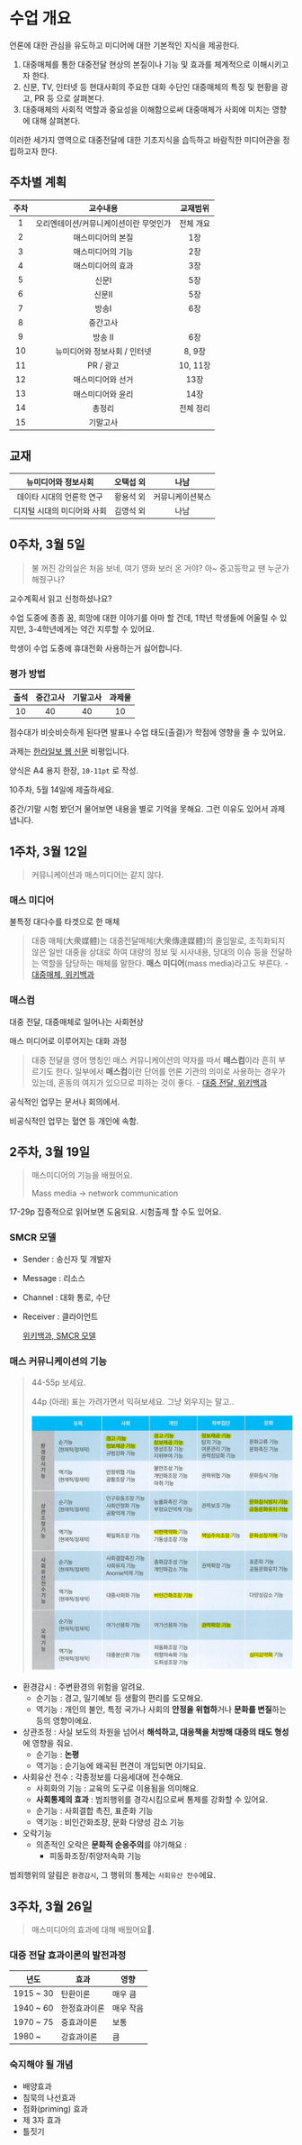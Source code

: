 # 수업 개요
언론에 대한 관심을 유도하고 미디어에 대한 기본적인 지식을 제공한다.

1. 대중매체를 통한 대중전달 현상의 본질이나 기능 및 효과를 체계적으로 이해시키고자 한다.
2. 신문, TV, 인터넷 등 현대사회의 주요한 대화 수단인 대중매체의 특징 및 현황을 광고, PR 등 으로 살펴본다.
3. 대중매체의 사회적 역할과 중요성을 이해함으로써 대중매체가 사회에 미치는 영향에 대해 살펴본다.

이러한 세가지 영역으로 대중전달에 대한 기초지식을 습득하고 바람직한 미디어관을 정립하고자 한다.

## 주차별 계획
| 주차 | 교수내용 | 교재범위 |
|:--:|:--:|:--:|
| 1 | 오리엔테이션/커뮤니케이션이란 무엇인가 | 전체 개요 |
| 2 | 매스미디어의 본질 | 1장 |
| 3 | 매스미디어의 기능 | 2장 |
| 4 | 매스미디어의 효과 | 3장 |
| 5 | 신문I | 5장 |
| 6 | 신문II | 5장 |
| 7 | 방송I | 6장 |
| 8 | 중간고사 |  |
| 9 | 방송 II | 6장 |
| 10 | 뉴미디어와 정보사회 / 인터넷 | 8, 9장 |
| 11 | PR / 광고 | 10, 11장 |
| 12 | 매스미디어와 선거 | 13장 |
| 13 | 매스미디어와 윤리 | 14장 |
| 14 | 총정리 | 전체 정리 |
| 15 | 기말고사 |  |

## 교재
| 뉴미디어와 정보사회 | 오택섭 외 | 나남 |
|:--:|:---:|:--:|
| 데이타 시대의 언론학 연구 | 황용석 외 | 커뮤니케이션북스 |
| 디지털 시대의 미디어와 사회 | 김영석 외 | 나남 |

## 0주차, 3월 5일
> 불 꺼진 강의실은 처음 보네, 여기 영화 보러 온 거야? 아~ 중고등학교 땐 누군가 해줬구나?

교수계획서 읽고 신청하셨나요?

수업 도중에 종종 꿈, 희망에 대한 이야기를 아마 할 건데, 1학년 학생들에 어울릴 수 있지만, 3-4학년에게는 약간 지루할 수 있어요.

학생이 수업 도중에 휴대전화 사용하는거 싫어합니다.

### 평가 방법
| 출석 | 중간고사 | 기말고사 | 과제물 |
|:--:|:--:|:--:|:--:|
| 10 | 40 | 40 | 10 |

점수대가 비슷비슷하게 된다면 발표나 수업 태도(출결)가 학점에 영향을 줄 수 있어요.

과제는 [한라일보 웹 신문](http://www.ihalla.com/) 비평입니다.

양식은 A4 용지 한장, `10-11pt` 로 작성.

10주차, 5월 14일에 제출하세요.

중간/기말 시험 봤던거 물어보면 내용을 별로 기억을 못해요. 그런 이유도 있어서 과제 냅니다.

## 1주차, 3월 12일
>커뮤니케이션과 매스미디어는 같지 않다.

### 매스 미디어
불특정 대다수를 타겟으로 한 매체
> 대중 매체(大衆媒體)는 대중전달매체(大衆傳達媒體)의 줄임말로, 조직화되지 않은 일반 대중을 상대로 하여 대량의 정보 및 시사내용, 당대의 이슈 등을 전달하는 역할을 담당하는 매체를 말한다. **매스 미디어**(mass media)라고도 부른다. - [대중매체, 위키백과](https://ko.wikipedia.org/wiki/대중매체)

### 매스컴
대중 전달, 대중매체로 일어나는 사회현상

매스 미디어로 이루어지는 대화 과정

> 대중 전달을 영어 명칭인 매스 커뮤니케이션의 약자를 따서 **매스컴**이라 흔히 부르기도 한다. 일부에서 **매스컴**이란 단어를 언론 기관의 의미로 사용하는 경우가 있는데, 혼동의 여지가 있으므로 피하는 것이 좋다. - [대중 전달, 위키백과](https://ko.wikipedia.org/wiki/대중%20전달)

공식적인 업무는 문서나 회의에서.

 비공식적인 업무는 혈연 등 개인에 속함.

## 2주차, 3월 19일

> 매스미디어의 기능을 배웠어요.
>
> Mass media -> network communication

17-29p 집중적으로 읽어보면 도움되요. 시험출제 할 수도 있어요.

### SMCR 모델

- Sender : 송신자 및 개발자

- Message : 리소스

- Channel : 대화 통로, 수단

- Receiver : 클라이언트

  [위키백과, SMCR 모델](https://ko.wikipedia.org/wiki/%EC%BB%A4%EB%AE%A4%EB%8B%88%EC%BC%80%EC%9D%B4%EC%85%98_%EB%AA%A8%ED%98%95#Berlo)

### 매스 커뮤니케이션의 기능

> 44-55p 보세요.
>
> 44p (아래) 표는 가려가면서 익혀보세요. 그냥 외우지는 말고..
>
> ![mass feature](./MassFeature.png)

- 환경감시 : 주변환경의 위험을 알려요.
  - 순기능 : 경고, 일기예보 등 생활의 편리를 도모해요.
  - 역기능 : 개인의 불안, 특정 국가나 사회의 **안정을 위협하**거나 **문화를 변질**하는 등의 영향이에요.
- 상관조정 : 사실 보도의 차원을 넘어서 **해석하고, 대응책을 처방해 대중의 태도 형성**에 영향을 줘요.
  - 순기능 : **논평**
  - 역기능 : 순기능에 왜곡된 편견이 개입되면 야기되요.
- 사회유산 전수 : 각종정보를 다음세대에 전수해요.
  - 사회화의 기능 : 교육의 도구로 이용됨을 의미해요.
  - **사회통제의 효과** : 범죄행위를 경각시킴으로써 통제를 강화할 수 있어요.
  - 순기능 : 사회결합 촉진, 표준화 기능
  - 역기능 : 비인간화조장, 문화 다양성 감소 기능
- 오락기능
  - 의존적인 오락은 **문화적 순응주의**를 야기해요 :
    - 피동화조장/취양저속화 기능

범죄행위의 알림은 `환경감시`, 그 행위의 통제는 `사회유산 전수`에요.

## 3주차, 3월 26일

> 매스미디어의 효과에 대해 배웠어요.

### 대중 전달 효과이론의 발전과정

| 년도      | 효과         | 영향      |
| --------- | ------------ | --------- |
| 1915 ~ 30 | 탄환이론     | 매우 큼   |
| 1940 ~ 60 | 한정효과이론 | 매우 작음 |
| 1970 ~ 75 | 중효과이론   | 보통      |
| 1980 ~    | 강효과이론   | 큼        |

### 숙지해야 될 개념

- 배양효과
- 침묵의 나선효과
- 점화(priming) 효과
- 제 3자 효과
- 틀짓기